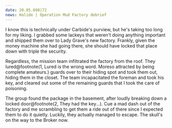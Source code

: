 ```yaml
---
date: 20.05.698|72
news: Halide | Operation Mud Factory debrief
---
```


I know this is technically under Carbide's purview, but he's taking too long for my liking. I grabbed some lackeys that weren't doing anything important and shipped them over to Lady Grave's new factory. Frankly, given the money machine she had going there, she should have locked that place down with triple the security.

Regardless, the mission team infiltrated the factory from the roof. They lured@footnote(1, Lured is the wrong word. Moreso attracted by being complete amateurs.) guards over to their hiding spot and took them out, hiding them in the closet. The team incapacitated the foreman and took his key, and cleared out some of the remaining guards that I took the care of poisoning.

The group found the package in the basement, after loudly breaking down a locked door@footnote(2, They had the key...). Cue a mad dash out of the factory and me scrambling to get them a ride out of there since I expected them to do it quietly. Luckily, they actually managed to escape. The skull's on the way to the Broker now.
